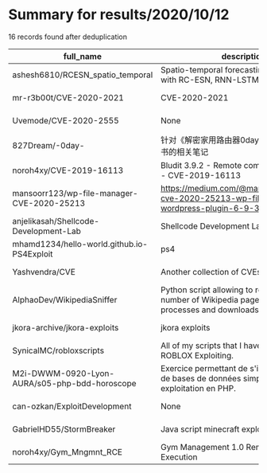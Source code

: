 
# Summary for results/2020/10/12
    
16 records found after deduplication

| full_name | description | html_url | matched_list | matched_count | pushed_at | size | stargazers_count | language | forks_count |
|-----------------------------------------------|---------------------------------------------------------------------------------------------------------------------------|------------------------------------------------------------------|---------------------------------|-----------------|---------------------------|--------|--------------------|------------|---------------|
| ashesh6810/RCESN_spatio_temporal | Spatio-temporal forecasting of Lorenz96 with RC-ESN, RNN-LSTM and ANN | https://github.com/ashesh6810/RCESN_spatio_temporal | ['rce'] | 1 | 2020-10-12 23:02:00+00:00 | 25438 | 21 | Python | 15 |
| mr-r3b00t/CVE-2020-2021 | CVE-2020-2021 | https://github.com/mr-r3b00t/CVE-2020-2021 | ['cve-2'] | 1 | 2020-10-12 20:01:20+00:00 | 5 | 23 | Shell | 11 |
| Uvemode/CVE-2020-2555 | None | https://github.com/Uvemode/CVE-2020-2555 | ['cve-2'] | 1 | 2020-10-12 16:54:57+00:00 | 59387 | 0 | Java | 0 |
| 827Dream/-0day- | 针对《解密家用路由器0day漏洞挖掘技术》一书的相关笔记 | https://github.com/827Dream/-0day- | ['0day'] | 1 | 2020-10-12 15:20:56+00:00 | 1076 | 6 | nan | 7 |
| noroh4xy/CVE-2019-16113 | Bludit 3.9.2 - Remote command execution - CVE-2019-16113 | https://github.com/noroh4xy/CVE-2019-16113 | ['cve-2'] | 1 | 2020-10-12 19:01:20+00:00 | 8 | 1 | Python | 2 |
| mansoorr123/wp-file-manager-CVE-2020-25213 | https://medium.com/@mansoorr/exploiting-cve-2020-25213-wp-file-manager-wordpress-plugin-6-9-3f79241f0cd8 | https://github.com/mansoorr123/wp-file-manager-CVE-2020-25213 | ['cve-2', 'exploit', 'zeroday'] | 3 | 2020-10-12 09:57:28+00:00 | 120 | 44 | Shell | 20 |
| anjelikasah/Shellcode-Development-Lab | Shellcode Development Lab seed security | https://github.com/anjelikasah/Shellcode-Development-Lab | ['shellcode'] | 1 | 2020-10-12 16:13:15+00:00 | 833 | 2 | Assembly | 0 |
| mhamd1234/hello-world.github.io-PS4Exploit | ps4 | https://github.com/mhamd1234/hello-world.github.io-PS4Exploit | ['exploit'] | 1 | 2020-10-12 10:33:08+00:00 | 0 | 0 | | 0 |
| Yashvendra/CVE | Another collection of CVEs Exploits | https://github.com/Yashvendra/CVE | ['exploit'] | 1 | 2020-10-12 11:31:35+00:00 | 3 | 0 | Python | 0 |
| AlphaoDev/WikipediaSniffer | Python script allowing to retrieve a defined number of Wikipedia pages or not. Exploits, processes and downloads locally. | https://github.com/AlphaoDev/WikipediaSniffer | ['exploit'] | 1 | 2020-10-12 15:52:50+00:00 | 19 | 0 | Python | 0 |
| jkora-archive/jkora-exploits | jkora exploits | https://github.com/jkora-archive/jkora-exploits | ['exploit'] | 1 | 2020-10-12 18:42:49+00:00 | 2591 | 0 | | 0 |
| SynicalMC/robloxscripts | All of my scripts that I have made for ROBLOX Exploiting. | https://github.com/SynicalMC/robloxscripts | ['exploit'] | 1 | 2020-10-12 18:45:48+00:00 | 3 | 0 | Lua | 0 |
| M2i-DWWM-0920-Lyon-AURA/s05-php-bdd-horoscope | Exercice permettant de s'initier à la création de bases de données simples et à leur exploitation en PHP. | https://github.com/M2i-DWWM-0920-Lyon-AURA/s05-php-bdd-horoscope | ['exploit'] | 1 | 2020-10-12 19:48:47+00:00 | 126 | 0 | CSS | 0 |
| can-ozkan/ExploitDevelopment | None | https://github.com/can-ozkan/ExploitDevelopment | ['exploit'] | 1 | 2020-10-12 21:00:04+00:00 | 2 | 0 | | 0 |
| GabrielHD55/StormBreaker | Java script minecraft exploit | https://github.com/GabrielHD55/StormBreaker | ['exploit'] | 1 | 2020-10-12 21:07:34+00:00 | 59 | 0 | Java | 2 |
| noroh4xy/Gym_Mngmnt_RCE | Gym Management 1.0 Remote Command Execution | https://github.com/noroh4xy/Gym_Mngmnt_RCE | ['rce'] | 1 | 2020-10-12 22:49:12+00:00 | 5 | 0 | Python | 0 |
